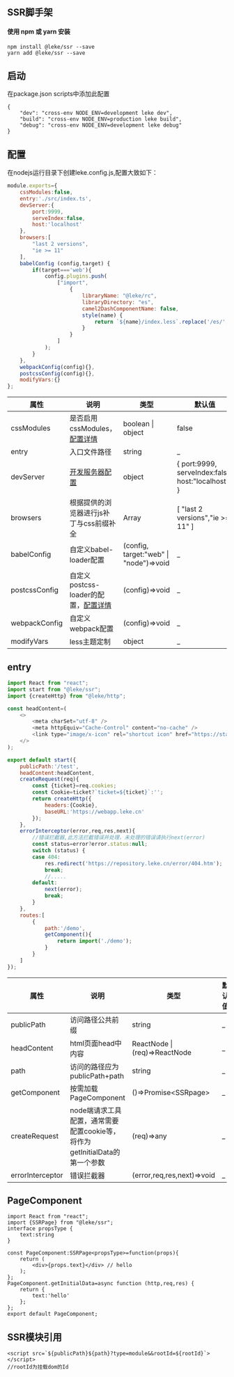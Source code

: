 ## SSR脚手架
#### 使用 npm 或 yarn 安装
```
npm install @leke/ssr --save
yarn add @leke/ssr --save
```
## 启动
在package.json scripts中添加此配置
```
{
    "dev": "cross-env NODE_ENV=development leke dev",
    "build": "cross-env NODE_ENV=production leke build",
    "debug": "cross-env NODE_ENV=development leke debug"
}
```
## 配置
在nodejs运行目录下创建leke.config.js,配置大致如下：
```js
module.exports={
    cssModules:false,
    entry:'./src/index.ts',
    devServer:{
        port:9999,
        serveIndex:false,
        host:'localhost'
    },
    browsers:[
        "last 2 versions",
        "ie >= 11"
    ],
    babelConfig (config,target) {
        if(target==='web'){
            config.plugins.push(
                ["import",
                    {
                        libraryName: "@leke/rc",
                        libraryDirectory: "es",
                        camel2DashComponentName: false,
                        style(name) {
                            return `${name}/index.less`.replace('/es/','/style/');
                        }
                    }
                ]
            );
        }
    },
    webpackConfig(config){},
    postcssConfig(config){},
    modifyVars:{}
};
```

| 属性 | 说明 | 类型 | 默认值 | 
| --- | --- | --- | --- | 
| cssModules | 是否启用cssModules，[配置详情](https://www.npmjs.com/package/css-loader) | boolean \| object | false |
| entry | 入口文件路径| string | _ |
| devServer | [开发服务器配置](https://webpack.docschina.org/configuration/dev-server/#devserveropenpage) | object | { port:9999, serveIndex:false, host:"localhost" } |
| browsers | 根据提供的浏览器进行js补丁与css前缀补全| Array | \[ "last 2 versions","ie >= 11" \] |
| babelConfig | 自定义babel-loader配置 | (config, target:"web" \| "node")=>void | _ |
| postcssConfig | 自定义postcss-loader的配置，[配置详情](https://www.npmjs.com/package/postcss-loader) | (config)=>void | _ |
| webpackConfig | 自定义webpack配置 | (config)=>void | _ |
| modifyVars | less主题定制 | object | _ |

## entry
```js
import React from "react";
import start from "@leke/ssr";
import {createHttp} from "@leke/http";

const headContent=(
    <>
        <meta charSet="utf-8" />
        <meta httpEquiv="Cache-Control" content="no-cache" />
        <link type="image/x-icon" rel="shortcut icon" href="https://static.leke.cn/images/common/favicon.ico" />
    </>
);

export default start({
    publicPath:'/test',
    headContent:headContent,
    createRequest(req){
        const {ticket}=req.cookies;
        const Cookie=ticket?`ticket=${ticket}`:'';
        return createHttp({
            headers:{Cookie},
            baseURL:'https://webapp.leke.cn'
        });
    },
    errorInterceptor(error,req,res,next){
        //错误拦截器,此方法拦截错误并处理，未处理的错误请执行next(error)
        const status=error?error.status:null;
        switch (status) {
        case 404:
            res.redirect('https://repository.leke.cn/error/404.htm');
            break;
            //.....
        default:
            next(error);
            break;
        }
    },
    routes:[
        {
            path:'/demo',
            getComponent(){
                return import('./demo');
            }
        }
    ]
});
```
| 属性 | 说明 | 类型 | 默认值 | 
| --- | --- | --- | --- | 
| publicPath | 访问路径公共前缀 | string | _ |
| headContent | html页面head中内容 | ReactNode \| (req)=>ReactNode | _ |
| path | 访问的路径应为publicPath+path | string | _ |
| getComponent | 按需加载PageComponent | ()=>Promise<SSRpage\> | _ |
| createRequest | node端请求工具配置，通常需要配置cookie等，将作为getInitialData的第一个参数 | (req)=>any | _ | 
| errorInterceptor | 错误拦截器 | (error,req,res,next)=>void | _ |

## PageComponent
```tsx
import React from "react";
import {SSRPage} from "@leke/ssr";
interface propsType {
    text:string
}

const PageComponent:SSRPage<propsType>=function(props){
    return (
        <div>{props.text}</div> // hello
    );
};
PageComponent.getInitialData=async function (http,req,res) {
    return {
        text:'hello'
    };
};
export default PageComponent;
```
## SSR模块引用
```
<script src=`${publicPath}${path}?type=module&&rootId=${rootId}`></script>
//rootId为挂载dom的Id
```

